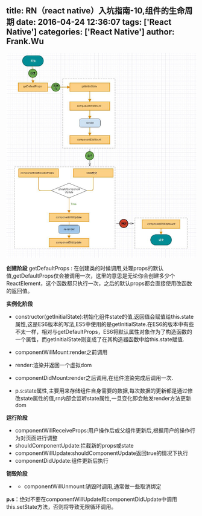 ﻿title: RN（react native）入坑指南-10,组件的生命周期
date: 2016-04-24 12:36:07
tags: ['React Native']
categories: ['React Native']
author: Frank.Wu
---

![RN组件的声明周期](./rn-lifecycle-10/lifecycle.jpg)
<!-- more -->

**创建阶段**
getDefaultProps : 在创建类的时候调用,处理props的默认值,getDefaultProps仅会被调用一次，这里的意思是无论你会创建多少个ReactElement，这个函数都只执行一次，之后的默认props都会直接使用改函数的返回值。

**实例化阶段**

- constructor(getInitialState):初始化组件state的值,返回值会赋值给this.state属性,这是ES6版本的写法,ES5中使用的是getInitialState.在ES6的版本中有些不太一样，相对与getDefaultProps，ES6将默认属性对象作为了构造函数的一个属性，而getInitialState则变成了在其构造器函数中给this.state赋值.

- componentWillMount:render之前调用

- render:渲染并返回一个虚拟dom

- componentDidMount:render之后调用,在组件渲染完成后调用一次.

- p.s:state属性,主要用来存储组件自身需要的数据,每次数据的更新都是通过修改state属性的值,rn内部会监听state属性,一旦变化即会触发render方法更新dom

**运行阶段**

- componentWillReceiveProps:用户操作后或父组件更新后,根据用户的操作行为对页面进行调整
- shouldComponentUpdate:拦截新的props或state
- componentWillUpdate:shouldComponentUpdate返回true的情况下执行
- componentDidUpdate:组件更新后执行

**销毁阶段**

- - componentWillUnmount:销毁时调用,通常做一些取消绑定

**p.s**：绝对不要在componentWillUpdate和componentDidUpdate中调用this.setState方法，否则将导致无限循环调用。